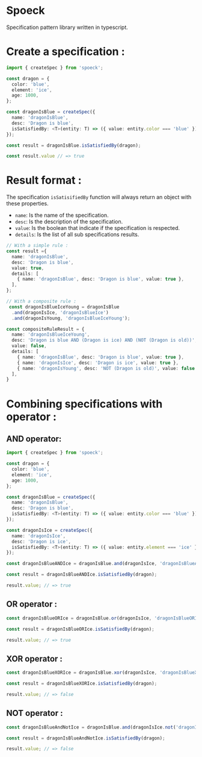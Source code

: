 # Spoeck

Specification pattern library written in typescript.

# Create a specification :

```typescript
import { createSpec } from 'spoeck';

const dragon = {
  color: 'blue',
  element: 'ice',
  age: 1000,
};

const dragonIsBlue = createSpec({
  name: 'dragonIsBlue',
  desc: 'Dragon is blue',
  isSatisfiedBy: <T>(entity: T) => ({ value: entity.color === 'blue' }),
});

const result = dragonIsBlue.isSatisfiedBy(dragon);

const result.value // => true
```

# Result format :

The specification `isSatisifiedBy` function will always return an object with these properties.
- `name`: Is the name of the specification.
- `desc`: Is the description of the specification.
- `value`: Is the boolean that indicate if the specification is respected.
- `details`: Is the list of all sub specifications results.

```typescript
// With a simple rule :
const result ={
  name: 'dragonIsBlue',
  desc: 'Dragon is blue',
  value: true,
  details: [
    { name: 'dragonIsBlue', desc: 'Dragon is blue', value: true },
  ],
};

// With a composite rule :
 const dragonIsBlueIceYoung = dragonIsBlue
  .and(dragonIsIce, 'dragonIsBlueIce')
  .and(dragonIsYoung, 'dragonIsBlueIceYoung');

const compositeRuleResult = {
  name: 'dragonIsBlueIceYoung',
  desc: 'Dragon is blue AND (Dragon is ice) AND (NOT (Dragon is old))',
  value: false,
  details: [
    { name: 'dragonIsBlue', desc: 'Dragon is blue', value: true },
    { name: 'dragonIsIce', desc: 'Dragon is ice', value: true },
    { name: 'dragonIsYoung', desc: 'NOT (Dragon is old)', value: false },
  ],
}
```

# Combining specifications with operator :

## AND operator:

```typescript
import { createSpec } from 'spoeck';

const dragon = {
  color: 'blue',
  element: 'ice',
  age: 1000,
};

const dragonIsBlue = createSpec({
  name: 'dragonIsBlue',
  desc: 'Dragon is blue',
  isSatisfiedBy: <T>(entity: T) => ({ value: entity.color === 'blue' }),
});

const dragonIsIce = createSpec({
  name: 'dragonIsIce',
  desc: 'Dragon is ice',
  isSatisfiedBy: <T>(entity: T) => ({ value: entity.element === 'ice' }),
});

const dragonIsBlueANDIce = dragonIsBlue.and(dragonIsIce, 'dragonIsBlueANDIce');

const result = dragonIsBlueANDIce.isSatisfiedBy(dragon);

result.value; // => true
```

## OR operator :

```typescript
const dragonIsBlueORIce = dragonIsBlue.or(dragonIsIce, 'dragonIsBlueORIce');

const result = dragonIsBlueORIce.isSatisfiedBy(dragon);

result.value; // => true
```

## XOR operator :

```typescript
const dragonIsBlueXORIce = dragonIsBlue.xor(dragonIsIce, 'dragonIsBlueXORIce');

const result = dragonIsBlueXORIce.isSatisfiedBy(dragon);

result.value; // => false
```

## NOT operator :

```typescript
const dragonIsBlueAndNotIce = dragonIsBlue.and(dragonIsIce.not('dragonIsNotIce'), 'dragonIsBlueAndNotIce');

const result = dragonIsBlueAndNotIce.isSatisfiedBy(dragon);

result.value; // => false
```

